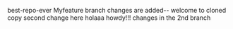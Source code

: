 best-repo-ever
Myfeature branch changes are added--
welcome to cloned copy
second change here
holaaa
howdy!!!
changes in the 2nd branch
